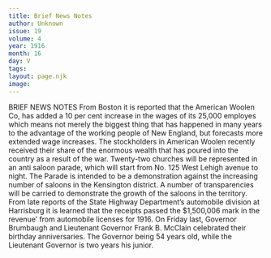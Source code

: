 ```yaml
---
title: Brief News Notes
author: Unknown
issue: 19
volume: 4
year: 1916
month: 16
day: V
tags:
layout: page.njk
image:
---
```

BRIEF NEWS NOTES       From Boston it is reported that the American Woolen Co, has added a 10 per cent increase in the wages of its 25,000 employes which means not merely the biggest thing that has happened in many years to the advantage of the working people of New England, but forecasts more extended wage increases. The stockholders in American Woolen recently received their share of the enormous wealth that has poured into the country as a result of the war.       Twenty-two churches will be represented in an anti saloon parade, which will start from No. 125 West Lehigh avenue to night. The Parade is intended to be a demonstration against the increasing number of saloons in the Kensington district. A number of transparencies will be carried to demonstrate the growth of the saloons in the territory.       From late reports of the State Highway Department’s automobile division at Harrisburg it is learned that the receipts passed the $1,500,006 mark in the revenue’ from automobile licenses for 1916.       On Friday last, Governor Brumbaugh and Lieutenant Governor Frank B. McClain celebrated their birthday anniversaries. The Governor being 54 years old, while the Lieutenant Governor is two years his junior.

